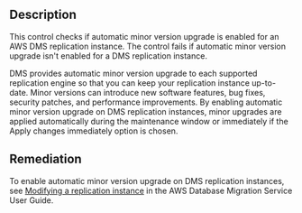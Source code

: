 ## Description

This control checks if automatic minor version upgrade is enabled for an AWS DMS replication instance. The control fails if automatic minor version upgrade isn't enabled for a DMS replication instance.

DMS provides automatic minor version upgrade to each supported replication engine so that you can keep your replication instance up-to-date. Minor versions can introduce new software features, bug fixes, security patches, and performance improvements. By enabling automatic minor version upgrade on DMS replication instances, minor upgrades are applied automatically during the maintenance window or immediately if the Apply changes immediately option is chosen.

## Remediation

To enable automatic minor version upgrade on DMS replication instances, see [Modifying a replication instance](https://docs.aws.amazon.com/dms/latest/userguide/CHAP_ReplicationInstance.Modifying.html) in the AWS Database Migration Service User Guide.